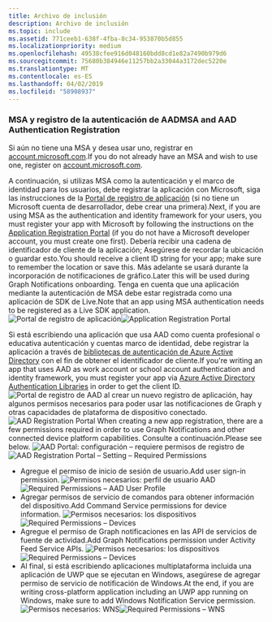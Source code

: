 ```yaml
---
title: Archivo de inclusión
description: Archivo de inclusión
ms.topic: include
ms.assetid: 771ceeb1-638f-4fba-8c34-953870b5d855
ms.localizationpriority: medium
ms.openlocfilehash: 49538cfee916d048160bdd8cd1e82a7490b979d6
ms.sourcegitcommit: 75680b384946e11257bb2a33044a3172dec5220e
ms.translationtype: MT
ms.contentlocale: es-ES
ms.lasthandoff: 04/02/2019
ms.locfileid: "58908937"
---
```

### <a name="msa-and-aad-authentication-registration"></a><span data-ttu-id="bee33-103">MSA y registro de la autenticación de AAD</span><span class="sxs-lookup"><span data-stu-id="bee33-103">MSA and AAD Authentication Registration</span></span>

<span data-ttu-id="bee33-104">Si aún no tiene una MSA y desea usar uno, registrar en [account.microsoft.com](https://account.microsoft.com/account).</span><span class="sxs-lookup"><span data-stu-id="bee33-104">If you do not already have an MSA and wish to use one, register on [account.microsoft.com](https://account.microsoft.com/account).</span></span>

<span data-ttu-id="bee33-105">A continuación, si utilizas MSA como la autenticación y el marco de identidad para los usuarios, debe registrar la aplicación con Microsoft, siga las instrucciones de la [Portal de registro de aplicación](https://apps.dev.microsoft.com/) (si no tiene un Microsoft cuenta de desarrollador, debe crear una primera).</span><span class="sxs-lookup"><span data-stu-id="bee33-105">Next, if you are using MSA as the authentication and identity framework for your users, you must register your app with Microsoft by following the instructions on the [Application Registration Portal](https://apps.dev.microsoft.com/) (if you do not have a Microsoft developer account, you must create one first).</span></span> <span data-ttu-id="bee33-106">Debería recibir una cadena de identificador de cliente de la aplicación; Asegúrese de recordar la ubicación o guardar esto.</span><span class="sxs-lookup"><span data-stu-id="bee33-106">You should receive a client ID string for your app; make sure to remember the location or save this.</span></span> <span data-ttu-id="bee33-107">Más adelante se usará durante la incorporación de notificaciones de gráfico.</span><span class="sxs-lookup"><span data-stu-id="bee33-107">Later this will be used during Graph Notifications onboarding.</span></span> <span data-ttu-id="bee33-108">Tenga en cuenta que una aplicación mediante la autenticación de MSA debe estar registrada como una aplicación de SDK de Live.</span><span class="sxs-lookup"><span data-stu-id="bee33-108">Note that an app using MSA authentication needs to be registered as a Live SDK application.</span></span>
<span data-ttu-id="bee33-109">![Portal de registro de aplicación](../../notifications/media/msa_app_registration/app_registration_portal.png)</span><span class="sxs-lookup"><span data-stu-id="bee33-109">![Application Registration Portal](../../notifications/media/msa_app_registration/app_registration_portal.png)</span></span>

<span data-ttu-id="bee33-110">Si está escribiendo una aplicación que usa AAD como cuenta profesional o educativa autenticación y cuentas marco de identidad, debe registrar la aplicación a través de [bibliotecas de autenticación de Azure Active Directory](https://docs.microsoft.com/azure/active-directory/develop/active-directory-authentication-libraries) con el fin de obtener el identificador de cliente.</span><span class="sxs-lookup"><span data-stu-id="bee33-110">If you're writing an app that uses AAD as work account or school account authentication and identity framework, you must register your app via [Azure Active Directory Authentication Libraries](https://docs.microsoft.com/azure/active-directory/develop/active-directory-authentication-libraries) in order to get the client ID.</span></span> 
 <span data-ttu-id="bee33-111">![Portal de registro de AAD](../../notifications/media/aad_registration_portal/aad_registration_portal.png) al crear un nuevo registro de aplicación, hay algunos permisos necesarios para poder usar las notificaciones de Graph y otras capacidades de plataforma de dispositivo conectado.</span><span class="sxs-lookup"><span data-stu-id="bee33-111">![AAD Registration Portal](../../notifications/media/aad_registration_portal/aad_registration_portal.png) When creating a new app registration, there are a few permissions required in order to use Graph Notifications and other connected device platform capabilities.</span></span> <span data-ttu-id="bee33-112">Consulte a continuación.</span><span class="sxs-lookup"><span data-stu-id="bee33-112">Please see below.</span></span> 
<span data-ttu-id="bee33-113">![AAD Portal: configuración – requiere permisos de registro de](../../notifications/media/aad_registration_portal/aad_registration_portal_permissions.png)</span><span class="sxs-lookup"><span data-stu-id="bee33-113">![AAD Registration Portal – Setting – Required Permissions](../../notifications/media/aad_registration_portal/aad_registration_portal_permissions.png)</span></span>
* <span data-ttu-id="bee33-114">Agregue el permiso de inicio de sesión de usuario.</span><span class="sxs-lookup"><span data-stu-id="bee33-114">Add user sign-in permission.</span></span>
<span data-ttu-id="bee33-115">![Permisos necesarios: perfil de usuario AAD](../../notifications/media/aad_registration_portal/permissions_1_user.png)</span><span class="sxs-lookup"><span data-stu-id="bee33-115">![Required Permissions – AAD User Profile](../../notifications/media/aad_registration_portal/permissions_1_user.png)</span></span>
* <span data-ttu-id="bee33-116">Agregar permisos de servicio de comandos para obtener información del dispositivo.</span><span class="sxs-lookup"><span data-stu-id="bee33-116">Add Command Service permissions for device information.</span></span>
<span data-ttu-id="bee33-117">![Permisos necesarios: los dispositivos](../../notifications/media/aad_registration_portal/permissions_2_devices.png)</span><span class="sxs-lookup"><span data-stu-id="bee33-117">![Required Permissions – Devices](../../notifications/media/aad_registration_portal/permissions_2_devices.png)</span></span>
* <span data-ttu-id="bee33-118">Agregue el permiso de Graph notificaciones en las API de servicios de fuente de actividad.</span><span class="sxs-lookup"><span data-stu-id="bee33-118">Add Graph Notifications permission under Activity Feed Service APIs.</span></span>
<span data-ttu-id="bee33-119">![Permisos necesarios: los dispositivos](../../notifications/media/aad_registration_portal/permissions_3_graph_notifications.png)</span><span class="sxs-lookup"><span data-stu-id="bee33-119">![Required Permissions – Devices](../../notifications/media/aad_registration_portal/permissions_3_graph_notifications.png)</span></span>
* <span data-ttu-id="bee33-120">Al final, si está escribiendo aplicaciones multiplataforma incluida una aplicación de UWP que se ejecutan en Windows, asegúrese de agregar permiso de servicio de notificación de Windows.</span><span class="sxs-lookup"><span data-stu-id="bee33-120">At the end, if you are writing cross-platform application including an UWP app running on Windows, make sure to add Windows Notification Service permission.</span></span>
<span data-ttu-id="bee33-121">![Permisos necesarios: WNS](../../notifications/media/aad_registration_portal/permissions_4_wns_push.png)</span><span class="sxs-lookup"><span data-stu-id="bee33-121">![Required Permissions – WNS](../../notifications/media/aad_registration_portal/permissions_4_wns_push.png)</span></span>
